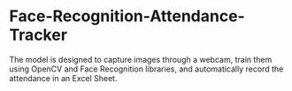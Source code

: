# Face-Recognition-Attendance-Tracker
The model is designed to capture images through a webcam, train them using OpenCV and Face Recognition libraries, and automatically record the attendance in an Excel Sheet.

